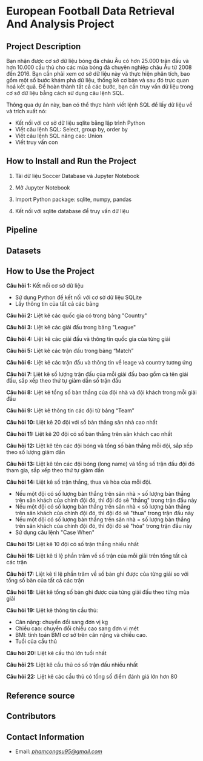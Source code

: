 # European Football Data Retrieval And Analysis Project

## Project Description
Bạn nhận được cơ sở dữ liệu bóng đá châu Âu có hơn 25.000 trận đấu và hơn 10.000 cầu thủ cho các mùa bóng đá chuyên nghiệp châu Âu từ 2008 đến 2016. Bạn cần phải xem cơ sở dữ liệu này và thực hiện phân tích, bao gồm một số bước khám phá dữ liệu, thống kê cơ bản và sau đó trực quan hoá kết quả. Để hoàn thành tất cả các bước, bạn cần truy vấn dữ liệu trong cơ sở dữ liệu bằng cách sử dụng câu lệnh SQL. 

Thông qua dự án này, ban có thể thực hành viết lệnh SQL để lấy dữ liệu về và trích xuất nó:
* Kết nối với cơ sở dữ liệu sqlite bằng lập trình Python
* Viết câu lệnh SQL: Select, group by, order by
* Viết câu lệnh SQL nâng cao: Union
* Viết truy vấn con

## How to Install and Run the Project
1. Tải dữ liệu Soccer Database và Jupyter Notebook

2. Mở Jupyter Notebook

3. Import Python package: sqlite, numpy, pandas

4. Kết nối với sqlite database để truy vấn dữ liệu

## Pipeline 

## Datasets

## How to Use the Project
**Câu hỏi 1:** Kết nối cơ sở dữ liệu

* Sử dụng Python để kết nối với cơ sở dữ liệu SQLite
* Lấy thông tin của tất cả các bảng

**Câu hỏi 2:** Liệt kê các quốc gia có trong bảng "Country"

**Câu hỏi 3:** Liệt kê các giải đấu trong bảng "League"

**Câu hỏi 4:** Liệt kê các giải đấu và thông tin quốc gia của từng giải

**Câu hỏi 5:** Liệt kê các trận đấu trong bảng  “Match”

**Câu hỏi 6:** Liệt kê các trận đấu và thông tin về leage và country tương ứng

**Câu hỏi 7:** Liệt kê số lượng trận đấu của mỗi giải đấu bao gồm cả tên giải đấu, sắp xếp theo thứ tự giảm dần số trận đấu

**Câu hỏi 8:** Liệt kê tổng số bàn thắng của đội nhà và đội khách trong mỗi giải đấu

**Câu hỏi 9:** Liệt kê thông tin các đội từ bảng “Team”

**Câu hỏi 10:** Liệt kê 20 đội với số bàn thắng sân nhà cao nhất

**Câu hỏi 11:** Liệt kê 20 đội có số bàn thắng trên sân khách cao nhất

**Câu hỏi 12:** Liệt kê tên các đội bóng và tổng số bàn thắng mỗi đội, sắp xếp theo số lượng giảm dần

**Câu hỏi 13:** Liệt kê tên các đội bóng (long name) và tổng số trận đấu đội đó tham gia, sắp xếp theo thứ tự giảm dần

**Câu hỏi 14:** Liệt kê số trận thắng, thua và hòa của mỗi đội.

* Nếu một đội có số lượng bàn thắng trên sân nhà > số lượng bàn thắng trên sân khách của chính đội đó, thì đội đó sẽ "thắng" trong trận đấu này
* Nếu một đội có số lượng bàn thắng trên sân nhà < số lượng bàn thắng trên sân khách của chính đội đó, thì đội đó sẽ "thua" trong trận đấu này
* Nếu một đội có số lượng bàn thắng trên sân nhà = số lượng bàn thắng trên sân khách của chính đội đó, thì đội đó sẽ "hòa" trong trận đấu này
* Sử dụng câu lệnh "Case When"

**Câu hỏi 15:** Liệt kê 10 đội có số trận thắng nhiều nhất

**Câu hỏi 16:** Liệt kê tỉ lệ phần trăm về số trận của mỗi giải trên tổng tất cả các trận

**Câu hỏi 17:** Liệt kê tỉ lệ phần trăm về số bàn ghi được của từng giải so với tổng số bàn của tất cả các trận

**Câu hỏi 18:** Liệt kê tổng số bàn ghi được của từng giải đấu theo từng mùa giải

**Câu hỏi 19:** Liệt kê thông tin cầu thủ:

* Cân nặng: chuyển đổi sang đơn vị kg
* Chiều cao: chuyển đổi chiều cao sang đơn vị mét
* BMI: tính toán BMI cơ sở trên cân nặng và chiều cao.
* Tuổi của cầu thủ

**Câu hỏi 20:** Liệt kê cầu thủ lớn tuổi nhất

**Câu hỏi 21:** Liệt kê cầu thủ có số trận đấu nhiều nhất

**Câu hỏi 22:** Liệt kê các cầu thủ có tổng số điểm đánh giá lớn hơn 80

## Reference source

## Contributors

## Contact Information
* Email: *phamcongsu95@gmail.com*


